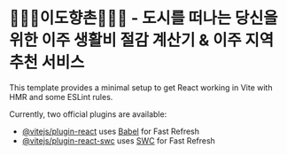 # 🧑🏻‍🌾이도향촌🧑🏻‍🌾 - 도시를 떠나는 당신을 위한 이주 생활비 절감 계산기 & 이주 지역 추천 서비스

This template provides a minimal setup to get React working in Vite with HMR and some ESLint rules.

Currently, two official plugins are available:

- [@vitejs/plugin-react](https://github.com/vitejs/vite-plugin-react/blob/main/packages/plugin-react/README.md) uses [Babel](https://babeljs.io/) for Fast Refresh
- [@vitejs/plugin-react-swc](https://github.com/vitejs/vite-plugin-react-swc) uses [SWC](https://swc.rs/) for Fast Refresh
